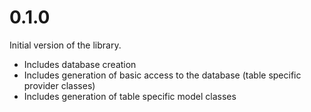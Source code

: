 # 0.1.0

Initial version of the library.

- Includes database creation
- Includes generation of basic access to the database (table specific provider classes)
- Includes generation of table specific model classes